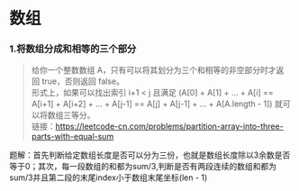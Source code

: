 # 数组

### 1.将数组分成和相等的三个部分
>给你一个整数数组 A，只有可以将其划分为三个和相等的非空部分时才返回 true，否则返回 false。  
形式上，如果可以找出索引 i+1 < j 且满足 (A[0] + A[1] + ... + A[i] == A[i+1] + A[i+2] + ... + A[j-1] == A[j] + A[j-1] + ... + A[A.length - 1]) 就可以将数组三等分。  
链接：https://leetcode-cn.com/problems/partition-array-into-three-parts-with-equal-sum

题解：首先判断给定数组长度是否可以分为三份，也就是数组长度除以3余数是否等于0；其次，每一段数组的和都为sum/3,判断是否有两段连续的数组和都为sum/3并且第二段的末尾index小于数组末尾坐标(len - 1)

